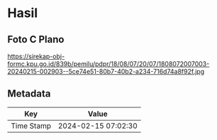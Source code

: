 # Hasil

## Foto C Plano

https://sirekap-obj-formc.kpu.go.id/839b/pemilu/pdpr/18/08/07/20/07/1808072007003-20240215-002903--5ce74e51-80b7-40b2-a234-716d74a8f92f.jpg


## Metadata

| Key        | Value               |
| ---------- | ------------------- |
| Time Stamp | 2024-02-15 07:02:30 |



